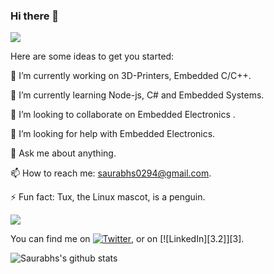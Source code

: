 ### Hi there 👋

![](https://img.shields.io/badge/<OS>-<Linux>-informational?style=flat&logo=<Linux>&logoColor=white&color=2bbc8a)

Here are some ideas to get you started:

🔭 I’m currently working on 3D-Printers, Embedded C/C++.

🌱 I’m currently learning Node-js, C# and Embedded Systems.

👯 I’m looking to collaborate on Embedded Electronics .

🤔 I’m looking for help with Embedded Electronics.

💬 Ask me about anything.

📫 How to reach me: saurabhs0294@gmail.com.

⚡ Fun fact: Tux, the Linux mascot, is a penguin.

<img align="center" src="https://github-readme-stats.vercel.app/api/<top-langs>/?username=<Saur-Hub>&theme=<Dark>" />


<!-- Actual text -->

You can find me on [![Twitter][1.2]][1], or on [![LinkedIn][3.2]][3].

<!-- Icons -->

[1.2]: http://i.imgur.com/wWzX9uB.png (twitter icon without padding)
[2.2]: https://raw.githubusercontent.com/MartinHeinz/MartinHeinz/master/linkedin-3-16.png

<!-- Links to your social media accounts -->

[1]: https://twitter.com/im_sakhare
[2]: https://www.linkedin.com/in/saurabh-sakhare-006a9040/

![Saurabhs's github stats](https://github-readme-stats.vercel.app/api?Saur-Hub=anuraghazra&count_private=true)
